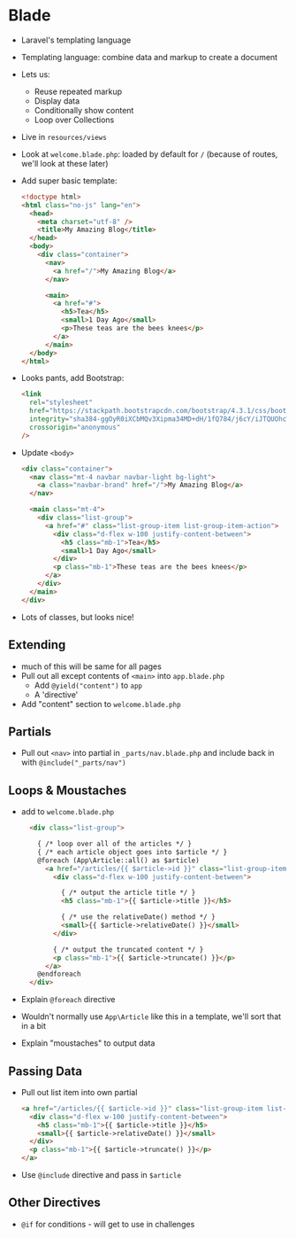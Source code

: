 # Blade

- Laravel's templating language
- Templating language: combine data and markup to create a document
- Lets us:
    - Reuse repeated markup
    - Display data
    - Conditionally show content
    - Loop over Collections
- Live in `resources/views`
- Look at `welcome.blade.php`: loaded by default for `/` (because of routes, we'll look at these later)
- Add super basic template:

    ```html
    <!doctype html>
    <html class="no-js" lang="en">
      <head>
        <meta charset="utf-8" />
        <title>My Amazing Blog</title>
      </head>
      <body>
        <div class="container">
          <nav>
            <a href="/">My Amazing Blog</a>
          </nav>

          <main>
            <a href="#">
              <h5>Tea</h5>
              <small>1 Day Ago</small>
              <p>These teas are the bees knees</p>
            </a>
          </main>
      </body>
    </html>
    ```
- Looks pants, add Bootstrap:

    ```html
    <link
      rel="stylesheet"
      href="https://stackpath.bootstrapcdn.com/bootstrap/4.3.1/css/bootstrap.min.css"
      integrity="sha384-ggOyR0iXCbMQv3Xipma34MD+dH/1fQ784/j6cY/iJTQUOhcWr7x9JvoRxT2MZw1T"
      crossorigin="anonymous"
    />
    ```
- Update `<body>`

    ```html
    <div class="container">
      <nav class="mt-4 navbar navbar-light bg-light">
        <a class="navbar-brand" href="/">My Amazing Blog</a>
      </nav>

      <main class="mt-4">
        <div class="list-group">
          <a href="#" class="list-group-item list-group-item-action">
            <div class="d-flex w-100 justify-content-between">
              <h5 class="mb-1">Tea</h5>
              <small>1 Day Ago</small>
            </div>
            <p class="mb-1">These teas are the bees knees</p>
          </a>
        </div>
      </main>
    </div>
    ```
- Lots of classes, but looks nice!


## Extending

- much of this will be same for all pages
- Pull out all except contents of `<main>` into `app.blade.php`
    - Add `@yield("content")` to `app`
    - A 'directive'
- Add "content" section to `welcome.blade.php`


## Partials

- Pull out `<nav>` into partial in `_parts/nav.blade.php` and include back in with `@include("_parts/nav")`


## Loops & Moustaches

- add to `welcome.blade.php`

    ```html
      <div class="list-group">

        { /* loop over all of the articles */ }
        { /* each article object goes into $article */ }
        @foreach (App\Article::all() as $article)
          <a href="/articles/{{ $article->id }}" class="list-group-item list-group-item-action">
            <div class="d-flex w-100 justify-content-between">

              { /* output the article title */ }
              <h5 class="mb-1">{{ $article->title }}</h5>

              { /* use the relativeDate() method */ }
              <small>{{ $article->relativeDate() }}</small>
            </div>

            { /* output the truncated content */ }
            <p class="mb-1">{{ $article->truncate() }}</p>
          </a>
        @endforeach
      </div>
    ```
- Explain `@foreach` directive
- Wouldn't normally use `App\Article` like this in a template, we'll sort that in a bit
- Explain "moustaches" to output data

## Passing Data

- Pull out list item into own partial

    ```html
    <a href="/articles/{{ $article->id }}" class="list-group-item list-group-item-action">
      <div class="d-flex w-100 justify-content-between">
        <h5 class="mb-1">{{ $article->title }}</h5>
        <small>{{ $article->relativeDate() }}</small>
      </div>
      <p class="mb-1">{{ $article->truncate() }}</p>
    </a>
    ```
- Use `@include` directive and pass in `$article`


## Other Directives

- `@if` for conditions - will get to use in challenges
